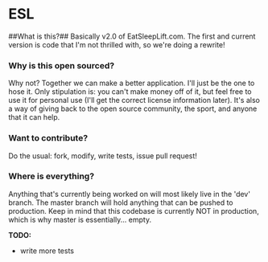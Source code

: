 ESL
===

##What is this?##
Basically v2.0 of EatSleepLift.com. The first and current version is code that I'm not thrilled with, so we're doing a rewrite!

### Why is this open sourced? ###
Why not? Together we can make a better application. I'll just be the one to hose it. Only stipulation is: you can't make money off of it, but feel free to use it for personal use (I'll get the correct license information later). It's also a way of giving back to the open source community, the sport, and anyone that it can help.

### Want to contribute? ###
Do the usual: fork, modify, write tests, issue pull request!

### Where is everything? ###
Anything that's currently being worked on will most likely live in the 'dev' branch. The master branch will hold anything that can be pushed to production. Keep in mind that this codebase is currently NOT in production, which is why master is essentially... empty.

**TODO:**
- write more tests
